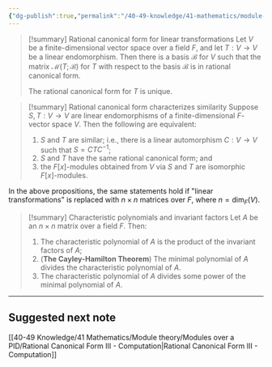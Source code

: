 ```yaml
---
{"dg-publish":true,"permalink":"/40-49-knowledge/41-mathematics/module-theory/modules-over-a-pid/rational-canonical-form-ii-additional-properties/","tags":["module_theory"],"updated":"2024-11-08T09:59:28-08:00"}
---
```


> [!summary] Rational canonical form for linear transformations
> Let $V$ be a finite-dimensional vector space over a field $F$, and let $T:V\to V$ be a linear endomorphism. Then there is a basis $\mathcal{B}$ for $V$ such that the matrix $\mathcal{M}(T;\mathcal{B})$ for $T$ with respect to the basis $\mathcal{B}$ is in rational canonical form.
>
> The rational canonical form for $T$ is unique.

> [!summary] Rational canonical form characterizes similarity
> Suppose $S,T:V\to V$ are linear endomorphisms of a finite-dimensional $F$-vector space $V$. Then the following are equivalent:
> 1. $S$ and $T$ are similar; i.e., there is a linear automorphism $C:V\to V$ such that $S=CTC^{-1}$;
> 2. $S$ and $T$ have the same rational canonical form; and
> 3. the $F[x]$-modules obtained from $V$ via $S$ and $T$ are isomorphic $F[x]$-modules.

In the above propositions, the same statements hold if "linear transformations" is replaced with $n\times n$ matrices over $F$, where $n=\dim_F(V)$.

> [!summary] Characteristic polynomials and invariant factors
> Let $A$ be an $n\times n$ matrix over a field $F$. Then:
> 1. The characteristic polynomial of $A$ is the product of the invariant factors of $A$;
> 2. (**The Cayley-Hamilton Theorem**) The minimal polynomial of $A$ divides the characteristic polynomial of $A$.
> 3. The characteristic polynomial of $A$ divides some power of the minimal polynomial of $A$.

---

## Suggested next note

[[40-49 Knowledge/41 Mathematics/Module theory/Modules over a PID/Rational Canonical Form III - Computation\|Rational Canonical Form III - Computation]]